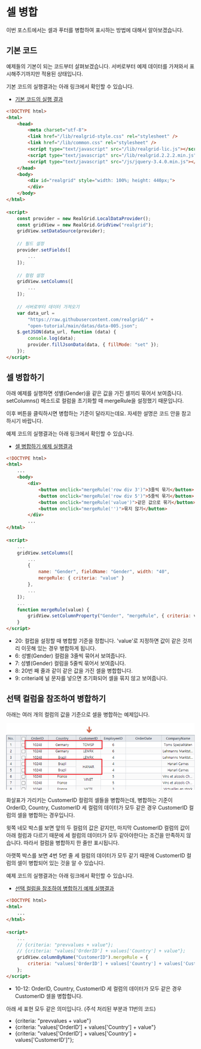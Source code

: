 # 셀 병합

이번 포스트에서는 셀과 푸터를 병합하여 표시하는 방법에 대해서 알아보겠습니다.


## 기본 코드

예제들의 기본이 되는 코드부터 살펴보겠습니다.
서버로부터 예제 데이터를 가져와서 표시해주기까지만 적용된 상태입니다.

기본 코드의 실행결과는 아래 링크에서 확인할 수 있습니다.
* [기본 코드의 실행 결과](http://10bun.tv/samples/realgrid2/part-1/08/step-00.html)

``` html
<!DOCTYPE html>
<html>
	<head>
		<meta charset="utf-8">
		<link href="/lib/realgrid-style.css" rel="stylesheet" />
		<link href="/lib/common.css" rel="stylesheet" />
		<script type="text/javascript" src="/lib/realgrid-lic.js"></script>
		<script type="text/javascript" src="/lib/realgrid.2.2.2.min.js"></script>
		<script type="text/javascript" src="/js/jquery-3.4.0.min.js"></script>
	</head>
	<body>
		<div id="realgrid" style="width: 100%; height: 440px;">
		</div>
	</body>
</html>

<script>
    const provider = new RealGrid.LocalDataProvider();
    const gridView = new RealGrid.GridView("realgrid");
    gridView.setDataSource(provider);

	// 필드 설정
    provider.setFields([
		...
    ]);

	// 컬럼 설정
    gridView.setColumns([
		...
    ]);

	// 서버로부터 데이터 가져오기
    var data_url = 
		"https://raw.githubusercontent.com/realgrid/" +
    	"open-tutorial/main/datas/data-005.json";
    $.getJSON(data_url, function (data) {
        console.log(data);
        provider.fillJsonData(data, { fillMode: "set" });
    });
</script>
```


## 셀 병합하기

아래 예제를 실행하면 성별(Gender)을 같은 값을 가진 셀끼리 묶어서 보여줍니다.
setColumns() 메소드로 컬럼을 초기화할 때 mergeRule을 설정했기 때문입니다.

이후 버튼을 클릭하시면 병합하는 기준이 달라지는데요.
자세한 설명은 코드 안을 참고하시기 바랍니다.

예제 코드의 실행결과는 아래 링크에서 확인할 수 있습니다.
* [셀 병합하기 예제 실행결과](http://10bun.tv/samples/realgrid2/part-1/08/step-01.html)

``` html
<!DOCTYPE html>
<html>
	...
	<body>
		<div>
			<button onclick="mergeRule('row div 3')">3줄씩 묶기</button>
			<button onclick="mergeRule('row div 5')">5줄씩 묶기</button>
			<button onclick="mergeRule('value')">같은 값으로 묶기</button>
			<button onclick="mergeRule('')">묶지 않기</button>
		</div>
		...
</html>

<script>
	...
    gridView.setColumns([
		...
		{ 
			name: "Gender", fieldName: "Gender", width: "40",
			mergeRule: { criteria: "value" }
		},
		...
    ]);
	...
	function mergeRule(value) {
		gridView.setColumnProperty("Gender", "mergeRule", { criteria: value });
	}
</script>
```
* 20: 컬럽을 설정할 때 병합할 기준을 정합니다. 'value'로 지정하면 값이 같은 것끼리 이웃해 있는 경우 병합하게 됩니다.
* 6: 성별(Gender) 컬럼을 3줄씩 묶어서 보여줍니다.
* 7: 성별(Gender) 컬럼을 5줄씩 묶어서 보여줍니다.
* 8: 20번 째 줄과 같이 같은 값을 가진 셀을 병합합니다.
* 9: criteria에 널 문자를 넣으면 초기화되어 셀을 묶지 않고 보여줍니다.


## 선택 컬럼을 참조하여 병합하기

아래는 여러 개의 컬럼의 값을 기준으로 셀을 병합하는 예제입니다.

![](./pic-1.png)

화살표가 가리키는 CustomerID 컬럼의 셀들을 병합하는데, 
병합하는 기준이 OrderID, Country, CustomerID 세 컬럼의 데이터가 모두 같은 경우 
CustomerID 컬럼의 셀을 병합하는 경우입니다.

윗쪽 네모 박스를 보면 앞의 두 컬럼의 값은 같지만, 
마지막 CustomerID 컬럼의 값이 아래 컬럼과 다르기 때문에
세 컬럼의 데이터가 모두 같아야한다는 조건을 만족하지 않습니다.
따라서 컬럼을 병합하지 한 줄만 표시됩니다.

아랫쪽 박스를 보면 4번 5번 줄 세 컬럼의 데이터가 모두 같기 때문에 
CustomerID 컬럼의 셀이 병합되어 있는 것을 알 수 있습니다.

예제 코드의 실행결과는 아래 링크에서 확인할 수 있습니다.
* [선택 컬럼을 참조하여 병합하기 예제 실행결과](http://10bun.tv/samples/realgrid2/part-1/08/step-02.html)

``` html
<!DOCTYPE html>
<html>
	...
</html>

<script>
	...
	// {criteria: "prevvalues + value"};
	// {criteria: "values['OrderID'] + values['Country'] + value"};
	gridView.columnByName("CustomerID").mergeRule = {
		criteria: "values['OrderID'] + values['Country'] + values['CustomerID']"
	};
</script>
```
* 10-12: OrderID, Country, CustomerID 세 컬럼의 데이터가 모두 같은 경우 CustomerID 셀을 병합합니다.

아래 세 표현 모두 같은 의미입니다. (주석 처리된 부분과 11번의 코드)
* {criteria: "prevvalues + value"}
* {criteria: "values['OrderID'] + values['Country'] + value"}
* {criteria: "values['OrderID'] + values['Country'] + values['CustomerID']"};